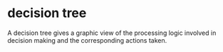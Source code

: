 # decision tree


A decision tree gives a graphic view of the processing logic involved in decision
making and the corresponding actions taken.
